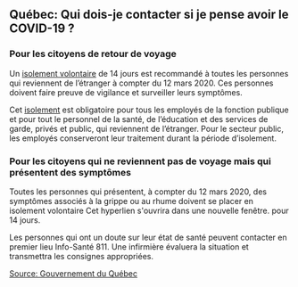 ## Québec: Qui dois-je contacter si je pense avoir le COVID-19 ?

### Pour les citoyens de retour de voyage

Un [isolement volontaire](https://www.canada.ca/fr/sante-publique/services/maladies/2019-nouveau-coronavirus/professionnels-sante/directives-provisoires-cas-contacts.html#ann1) de 14 jours est recommandé à toutes les personnes qui reviennent de l’étranger à compter du 12 mars 2020. Ces personnes doivent faire preuve de vigilance et surveiller leurs symptômes.

Cet [isolement](https://www.canada.ca/fr/sante-publique/services/maladies/2019-nouveau-coronavirus/professionnels-sante/directives-provisoires-cas-contacts.html#ann1) est obligatoire pour tous les employés de la fonction publique et pour tout le personnel de la santé, de l’éducation et des services de garde, privés et public, qui reviennent de l’étranger. Pour le secteur public, les employés conserveront leur traitement durant la période d’isolement.

### Pour les citoyens qui ne reviennent pas de voyage mais qui présentent des symptômes

Toutes les personnes qui présentent, à compter du 12 mars 2020, des symptômes associés à la grippe ou au rhume doivent se placer en isolement volontaire Cet hyperlien s'ouvrira dans une nouvelle fenêtre. pour 14 jours.

Les personnes qui ont un doute sur leur état de santé peuvent contacter en premier lieu Info-Santé 811. Une infirmière évaluera la situation et transmettra les consignes appropriées.

[Source: Gouvernement du Québec](https://www.quebec.ca/sante/problemes-de-sante/a-z/coronavirus-2019/)
